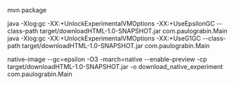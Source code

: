 mvn package

java -Xlog:gc -XX:+UnlockExperimentalVMOptions -XX:+UseEpsilonGC --class-path target/downloadHTML-1.0-SNAPSHOT.jar com.paulograbin.Main
java -Xlog:gc -XX:+UnlockExperimentalVMOptions -XX:+UseG1GC --class-path target/downloadHTML-1.0-SNAPSHOT.jar com.paulograbin.Main


native-image --gc=epsilon -O3 -march=native --enable-preview -cp target/downloadHTML-1.0-SNAPSHOT.jar -o download_native_experiment com.paulograbin.Main